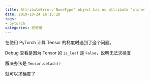 ```yaml
---
title: AttributeError:'NoneType' object has no attribute 'clone'
date: 2019-10-24 16:15:28
tags:
- pytorch
categories: 经验值
---
```


在使用 PyTorch 计算 Tensor 的梯度时遇到了这个问题。

Debug 查看是因为 Tensor 的 `is_leaf` 是 `False`，说明无法求梯度

解决办法是 `Tensor.detach()`

就可以求梯度了